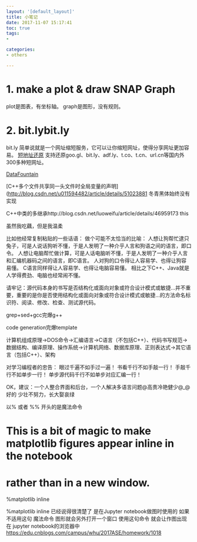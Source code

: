 ```yaml
---
layout: '[default_layout]'   
title: 小笔记           
date: 2017-11-07 15:17:41  
toc: true                  
tags:                        
- 

categories:                  
- others

---
```


<!--more-->
# 1. make a plot & draw SNAP Graph
plot是图表，有坐标轴。
graph是图形，没有规则。

# 2. bit.lybit.ly
bit.ly 简单说就是一个网址缩短服务，它可以让你缩短网址，使得分享网址更加容易。
[短地址还原](http://bitly.co/)
支持还原goo.gl、bit.ly、adf.ly、t.co、t.cn、url.cn等国内外300多种短网址。


[DataFountain](http://www.datafountain.cn/#/)

[C++多个文件共享同一头文件时全局变量的声明](http://blog.csdn.net/u011594482/article/details/51023881
冬青黑体始终没有实现



C++中类的多继承http://blog.csdn.net/luoweifu/article/details/46959173
this

虽然我吃藕，但是我温柔

比如他经常复制粘贴的一些话语：
做个可能不太恰当的比喻：
人想让狗帮忙逮只兔子，可是人说话狗听不懂，于是人发明了一种介乎人言和狗语之间的语言，即口令。
人想让电脑帮忙做计算，可是人话电脑听不懂，于是人发明了一种介乎人言和汇编机器码之间的语言，即C语言。
人对狗的口令得让人容易学、也得让狗容易懂。
C语言同样得让人容易学、也得让电脑容易懂。
相比之下C++、Java就是人学得费劲、电脑也经常闹不懂。

请牢记：源代码本身的书写是否结构化或面向对象或符合设计模式或敏捷…并不重要，重要的是你是否使用结构化或面向对象或符合设计模式或敏捷…的方法命名标识符、阅读、修改、检查、测试源代码。

grep+sed+gcc完爆g++

code generation完爆template

计算机组成原理→DOS命令→汇编语言→C语言（不包括C++）、代码书写规范→数据结构、编译原理、操作系统→计算机网络、数据库原理、正则表达式→其它语言（包括C++）、架构

对学习编程者的忠告：
眼过千遍不如手过一遍！
书看千行不如手敲一行！
手敲千行不如单步一行！
单步源代码千行不如单步对应汇编一行！


OK，建议：一个人整合界面和后台，一个人解决多语言问题@高贵冷艳健少@_@ 
好的
少壮不努力，长大娶哀绿


以% 或者 %% 开头的是魔法命令

# This is a bit of magic to make matplotlib figures appear inline in the notebook
# rather than in a new window.
%matplotlib inline

%matplotlib inline
已经说得很清楚了 是在Jupyter notebook做图时使用的
如果不适用这句 魔法命令 图形就会另外打开一个窗口
使用这句命令 就会让作图出现在 jupyter notebook的浏览器中
https://edu.cnblogs.com/campus/whu/2017ASE/homework/1018








































